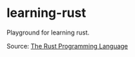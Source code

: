 # learning-rust

Playground for learning rust.

Source: [The Rust Programming Language](https://doc.rust-lang.org/book/ch01-00-getting-started.html)
